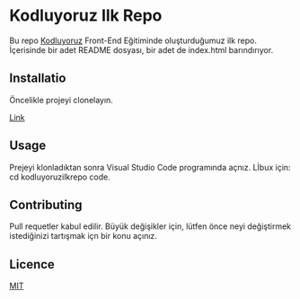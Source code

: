 # Kodluyoruz Ilk Repo
Bu repo [Kodluyoruz](https://kodluyoruz.org/) Front-End Eğitiminde oluşturduğumuz ilk repo. İçerisinde bir adet README dosyası, bir adet de index.html barındırıyor.

## Installatio
Öncelikle projeyi clonelayın.

[Link](https://github.com/mantprk/kodluyoruzIlkrepo.git)

## Usage
Prejeyi klonladıktan sonra Visual Studio Code programında açnız.
Lİbux için: 
cd kodluyoruzilkrepo
code.


## Contributing
Pull requetler kabul edilir. Büyük değişikler için, lütfen önce neyi değiştirmek istediğinizi tartışmak içn bir konu açınız.
## Licence

[MIT](https://opensource.org/license/mit/)